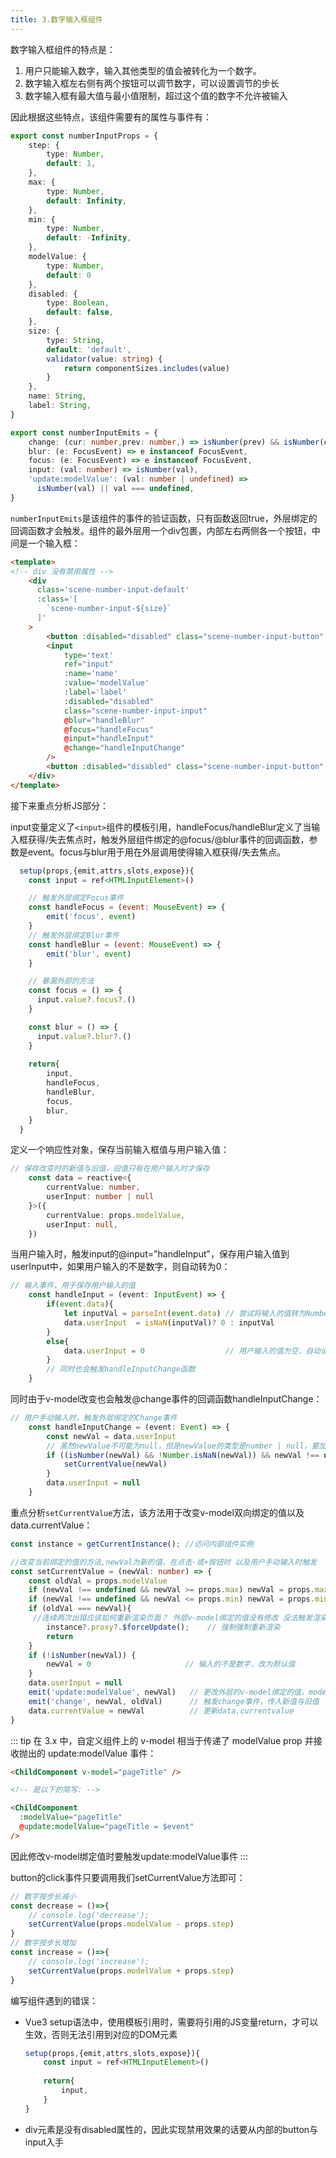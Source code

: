 ```yaml
---
title: 3.数字输入框组件
---
```


数字输入框组件的特点是：

1. 用户只能输入数字，输入其他类型的值会被转化为一个数字。
2. 数字输入框左右侧有两个按钮可以调节数字，可以设置调节的步长
3. 数字输入框有最大值与最小值限制，超过这个值的数字不允许被输入

因此根据这些特点，该组件需要有的属性与事件有：

```typescript
export const numberInputProps = {
    step: {
        type: Number,
        default: 1,
    },
    max: {
        type: Number,
        default: Infinity,
    },
    min: {
        type: Number,
        default: -Infinity,
    },
    modelValue: {
        type: Number,
        default: 0
    },
    disabled: {
        type: Boolean,
        default: false,
    },
    size: {
        type: String,
        default: 'default',
        validator(value: string) {
            return componentSizes.includes(value)
        }
    },
    name: String,
    label: String,
}

export const numberInputEmits = {
    change: (cur: number,prev: number,) => isNumber(prev) && isNumber(cur),
    blur: (e: FocusEvent) => e instanceof FocusEvent,
    focus: (e: FocusEvent) => e instanceof FocusEvent,
    input: (val: number) => isNumber(val),
    'update:modelValue': (val: number | undefined) =>
      isNumber(val) || val === undefined,
}
```

`numberInputEmits`是该组件的事件的验证函数，只有函数返回true，外层绑定的回调函数才会触发。组件的最外层用一个div包裹，内部左右两侧各一个按钮，中间是一个输入框：

```html
<template>
<!-- div 没有禁用属性 -->
    <div
      class='scene-number-input-default'
      :class='[
        `scene-number-input-${size}`
      ]'
    >
        <button :disabled="disabled" class="scene-number-input-button" @click="decrease">-</button>
        <input 
            type='text'
            ref="input"
            :name='name'
            :value='modelValue'
            :label='label'
            :disabled="disabled"
            class="scene-number-input-input"
            @blur="handleBlur"
            @focus="handleFocus"
            @input="handleInput"
            @change="handleInputChange"
        />
        <button :disabled="disabled" class="scene-number-input-button" @click="increase">+</button>
    </div>
</template>
```

接下来重点分析JS部分：

input变量定义了`<input>`组件的模板引用，handleFocus/handleBlur定义了当输入框获得/失去焦点时，触发外层组件绑定的@focus/@blur事件的回调函数，参数是event。focus与blur用于用在外层调用使得输入框获得/失去焦点。

```js
  setup(props,{emit,attrs,slots,expose}){
    const input = ref<HTMLInputElement>()

    // 触发外层绑定Focus事件
    const handleFocus = (event: MouseEvent) => {
        emit('focus', event)
    }
    // 触发外层绑定Blur事件
    const handleBlur = (event: MouseEvent) => {
        emit('blur', event)
    }

    // 暴漏外部的方法
    const focus = () => {
      input.value?.focus?.()
    }

    const blur = () => {
      input.value?.blur?.()
    }
    
    return{
        input,
        handleFocus,
        handleBlur,
        focus,
        blur,
    }
  }
```

定义一个响应性对象，保存当前输入框值与用户输入值：

```typescript
// 保存改变时的新值与旧值，旧值只有在用户输入时才保存
    const data = reactive<{
        currentValue: number,
        userInput: number | null
    }>({
        currentValue: props.modelValue,
        userInput: null,
    })
```

当用户输入时，触发input的@input="handleInput"，保存用户输入值到userInput中，如果用户输入的不是数字，则自动转为0：

```typescript
// 输入事件，用于保存用户输入的值
    const handleInput = (event: InputEvent) => {
        if(event.data){
            let inputVal = parseInt(event.data) // 尝试将输入的值转为Number
            data.userInput  = isNaN(inputVal)? 0 : inputVal
        }
        else{
            data.userInput = 0                  // 用户输入的值为空，自动设为默认值0
        }
        // 同时也会触发handleInputChange函数
    }
```

同时由于v-model改变也会触发@change事件的回调函数handleInputChange：

```typescript
// 用户手动输入时，触发外层绑定的Change事件
    const handleInputChange = (event: Event) => {
        const newVal = data.userInput
        // 虽然newValue不可能为null，但是newValue的类型是number | null，要加上相应的控制
        if ((isNumber(newVal) && !Number.isNaN(newVal)) && newVal !== null) {
            setCurrentValue(newVal)
        }
        data.userInput = null
    }
```

重点分析`setCurrentValue`方法，该方法用于改变v-model双向绑定的值以及data.currentValue：

```typescript
const instance = getCurrentInstance(); //访问内部组件实例   

//改变当前绑定的值的方法,newVal为新的值，在点击-或+按钮时 以及用户手动输入时触发
const setCurrentValue = (newVal: number) => {
    const oldVal = props.modelValue
    if (newVal !== undefined && newVal >= props.max) newVal = props.max //不超过最大值
    if (newVal !== undefined && newVal <= props.min) newVal = props.min //不超过最小值
    if (oldVal === newVal){
     //连续两次出错应该如何重新渲染页面？ 外层v-model绑定的值没有修改 没法触发渲染
        instance?.proxy?.$forceUpdate();    // 强制强制重新渲染
        return 
    }
    if (!isNumber(newVal)) {
        newVal = 0                     // 输入的不是数字，改为默认值
    }
    data.userInput = null
    emit('update:modelValue', newVal)   // 更改外层的v-model绑定的值，modelValue是readonly常量，修改其值需要触发update
    emit('change', newVal, oldVal)      // 触发change事件，传入新值与旧值
    data.currentValue = newVal          // 更新data.currentvalue
}
```

::: tip
在 3.x 中，自定义组件上的 v-model 相当于传递了 modelValue prop 并接收抛出的 update:modelValue 事件：

```html
<ChildComponent v-model="pageTitle" />

<!-- 是以下的简写: -->

<ChildComponent
  :modelValue="pageTitle"
  @update:modelValue="pageTitle = $event"
/>
```

因此修改v-model绑定值时要触发update:modelValue事件
:::


button的click事件只要调用我们setCurrentValue方法即可：

```typescript
// 数字按步长减小
const decrease = ()=>{
    // console.log('decrease');
    setCurrentValue(props.modelValue - props.step)
}
// 数字按步长增加
const increase = ()=>{
    // console.log('increase');
    setCurrentValue(props.modelValue + props.step)
}
```

编写组件遇到的错误：

* Vue3 setup语法中，使用模板引用时，需要将引用的JS变量return，才可以生效，否则无法引用到对应的DOM元素

    ```js
    setup(props,{emit,attrs,slots,expose}){
        const input = ref<HTMLInputElement>()
        
        return{
            input,
        }
    }
    ```

* div元素是没有disabled属性的，因此实现禁用效果的话要从内部的button与input入手


